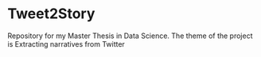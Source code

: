 # Tweet2Story
Repository for my Master Thesis in Data Science. The theme of the project is Extracting narratives from Twitter
